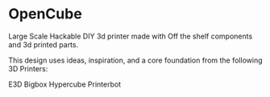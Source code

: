 # OpenCube

Large Scale Hackable DIY 3d printer made with Off the shelf components and 3d printed parts.

This design uses ideas, inspiration, and a core foundation from the following 3D Printers:

E3D Bigbox
Hypercube
Printerbot


